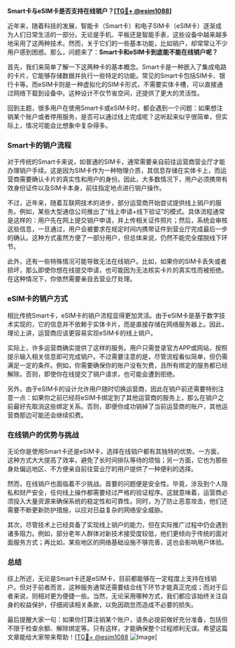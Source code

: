 **Smart卡与eSIM卡是否支持在线销户？[[TG💪+ @esim1088](https://t.me/s/esim1088)]**

近年来，随着科技的发展，智能卡（Smart卡）和电子SIM卡（eSIM卡）逐渐成为人们日常生活的一部分。无论是手机、平板还是智能手表，这些设备中越来越多地采用了这两种技术。然而，关于它们的一些基本功能，比如销户，却常常让不少用户感到困惑。那么，问题来了：**Smart卡和eSIM卡到底能不能在线销户呢？**

首先，我们来简单了解一下这两种卡的基本概念。Smart卡是一种嵌入了集成电路的卡片，它能够存储数据并执行一些特定的功能。常见的Smart卡包括SIM卡、银行卡等。而eSIM卡则是一种虚拟化的SIM卡形式，不需要实体卡槽，可以直接通过网络下载到设备中。这种设计不仅节省空间，还提供了更大的灵活性。

回到主题，很多用户在使用Smart卡或eSIM卡时，都会遇到一个问题：如果想注销某个账户或者停用服务，是否可以通过线上完成呢？这听起来似乎很简单，但实际上，情况可能会比想象中复杂得多。

### Smart卡的销户流程

对于传统的Smart卡来说，如普通的SIM卡，通常需要亲自前往运营商营业厅才能办理销户手续。这是因为SIM卡作为一种物理介质，其信息存储在实体卡上，而运营商需要确认卡片的真实性和用户的身份。因此，大多数情况下，用户必须携带有效身份证件以及SIM卡本身，前往指定地点进行销户操作。

不过，近年来，随着互联网技术的进步，部分运营商开始尝试提供线上销户的服务。例如，某些大型通信公司推出了“线上申请+线下验证”的模式。具体流程通常是这样的：用户先在网上提交销户申请，并上传相关证件照片；然后，系统会审核这些信息，一旦通过，用户会被要求在规定时间内携带证件到营业厅完成最后一步的确认。这种方式虽然方便了一部分用户，但总体来说，仍然不能完全摆脱线下环节。

此外，还有一些特殊情况可能导致无法在线销户。比如，如果你的SIM卡丢失或者损坏，那么即使你想在线提交申请，也可能因为无法核实卡片的真实性而被拒绝。在这种情况下，你依然需要亲自去营业厅处理。

### eSIM卡的销户方式

相比传统Smart卡，eSIM卡的销户流程显得更加灵活。由于eSIM卡是基于数字技术实现的，它的信息并不依赖于实体卡片，而是直接存储在网络服务器上。因此，理论上讲，运营商应该更容易实现eSIM卡的线上销户。

实际上，许多运营商确实提供了这样的服务。用户只需登录官方APP或网站，按照提示输入相关信息即可完成销户。不过需要注意的是，尽管流程看似简单，但仍需满足一定的条件。例如，你需要确保你的账户没有欠费，且所有绑定的服务都已经解除。否则，即使你在线提交了销户请求，也可能会遭到拒绝。

另外，由于eSIM卡的设计允许用户随时切换运营商，因此在销户前还需要特别注意一点：如果你之前已经将eSIM卡绑定到了其他运营商的服务上，那么在销户之前最好先取消这些绑定关系。否则，即便你成功销掉了当前运营商的账户，其他运营商那边可能还会继续扣费。

### 在线销户的优势与挑战

无论你是使用Smart卡还是eSIM卡，选择在线销户都有其独特的优势。一方面，这种方式大大提高了效率，避免了长时间排队等待的烦恼；另一方面，它也为那些身处偏远地区、不方便亲自前往营业厅的用户提供了一种便利的选择。

然而，在线销户也面临着不少挑战。首要的问题便是安全性。毕竟，涉及到个人隐私和财产安全，任何线上操作都需要经过严格的验证程序。这就意味着，运营商必须投入大量资源来确保系统的稳定性和可靠性。同时，为了防止恶意攻击，他们还需要不断更新防护措施，以应对日益复杂的网络安全威胁。

其次，尽管技术上已经具备了实现线上销户的能力，但在实际推广过程中仍会遇到诸多阻力。例如，部分老年人群体对新技术接受度较低，他们更倾向于传统的面对面服务方式；再比如，某些地区的网络基础设施不够完善，这也会影响用户体验。

### 总结

综上所述，无论是Smart卡还是eSIM卡，目前都能够在一定程度上支持在线销户。但对于前者而言，这种服务通常还需要结合线下环节才能真正完成；而对于后者来说，则相对更为便捷一些。当然，无论采用哪种方式，我们都应该始终关注自身的权益保护，仔细阅读相关条款，以免因疏忽而造成不必要的损失。

最后提醒大家一句：如果你打算注销某个账户，请务必提前做好充分准备，包括但不限于检查余额、解除绑定等。只有这样，才能确保整个过程顺利无误。希望这篇文章能给大家带来帮助！[[TG💪+ @esim1088](https://t.me/s/esim1088) ![Image](https://i.postimg.cc/4NQfJmqS/Snipaste-2025-05-13-00-14-12.png)]